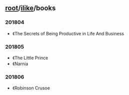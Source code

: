 ## [root](../README.md)/[ilike](README.md)/books
### 201804
* 《The Secrets of Being Productive in Life And Business

### 201805
* 《The Little Prince
* 《Narnia

### 201806
* 《Robinson Crusoe

